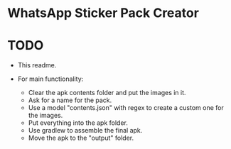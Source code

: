 # WhatsApp Sticker Pack Creator

# TODO

- This readme.

- For main functionality:
   - Clear the apk contents folder and put the images in it.
   - Ask for a name for the pack.
   - Use a model "contents.json" with regex to create a custom one for the images.
   - Put everything into the apk folder.
   - Use gradlew to assemble the final apk.
   - Move the apk to the "output" folder.
